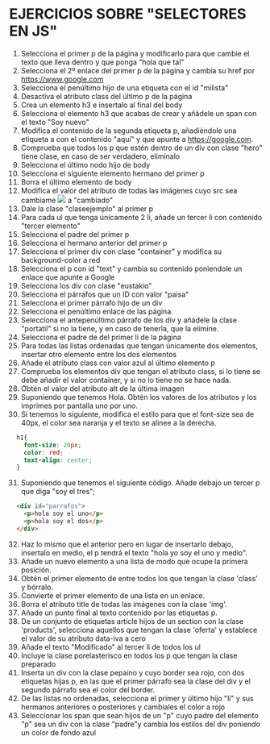 # EJERCICIOS SOBRE "SELECTORES EN JS"


1. Selecciona el primer p de la página y modificarlo para que cambie el texto que lleva dentro y que ponga "hola que tal"
2. Selecciona el 2º enlace del primer p de la página y cambia su href por https://www.google.com
3. Selecciona el penúltimo hijo de una etiqueta con el id "milista"
4. Desactiva el atributo class del último p de la página
5. Crea un elemento h3 e insertalo al final del body
6. Selecciona el elemento h3 que acabas de crear y añádele un span con el texto "Soy nuevo"
7. Modifica el contenido de la segunda etiqueta p, añadiéndole una etiqueta a con el contenido "aquí" y que apunte a https://google.com.
8. Comprueba que todos los  p que estén dentro de un div con clase "hero" tiene clase, en caso de ser verdadero, elimínalo
9. Selecciona el último nodo hijo de body
10. Selecciona el siguiente elemento hermano del primer p
11. Borra el último elemento de body
12. Modifica el valor del atributo de todas las imágenes cuyo src sea cambiame <img src="cambiame"> a "cambiado"
13. Dale la clase "claseejemplo" al primer p
14. Para cada ul que tenga únicamente 2 li, añade un tercer li con contenido "tercer elemento"
15. Selecciona el padre del primer p
16. Selecciona el hermano anterior del primer p
17. Selecciona el primer div con clase "container" y modifica su background-color a red
18. Selecciona el p con id "text" y cambia su contenido poniendole un enlace que apunte a Google
19. Selecciona los div con clase "eustakio"
20. Selecciona el párrafos que un ID con valor "paisa"
21. Selecciona el primer párrafo hijo de un div
22. Selecciona el penúltimo enlace de las página.
23. Selecciona el antepenúltimo párrafo de los div y añádele la clase "portatil" si no la tiene, y en caso de tenerla, que la elimine.
24. Selecciona el padre de del primer li de la página
25. Para todas las listas ordenadas que tengan únicamente dos elementos, insertar otro elemento entre los dos elementos
26. Añade el atributo class con valor azul al último elemento p
27. Comprueba los elementos div que tengan el atributo class, si lo tiene se debe añadir el valor container, y si no lo tiene no se hace nada.
28. Obtén el valor del atributo alt de la última imagen
29. Suponiendo que tenemos <span class="textoAzul" id="primerspan">Hola</span>. Obtén los valores de los atributos y los imprimes por pantalla uno por uno.
30. Si tenemos lo siguiente, modifica el estilo para que el font-size sea de 40px, el color sea naranja y el texto se
alinee a la derecha.
```css
  h1{
    font-size: 20px;
    color: red;
    text-align: center;
  }
```
31. Suponiendo que tenemos el siguiente código. Añade debajo un tercer p que diga "soy el tres";
```html
  <div id="parrafos">
    <p>hola soy el uno</p>
    <p>hola soy el dos</p>
  </div>
```
32. Haz lo mismo que el anterior pero en lugar de insertarlo debajo, insertalo en medio, el p tendrá el texto "hola yo soy el uno y medio".
33. Añade un nuevo elemento a una lista de modo que ocupe la primera posición.
34. Obtén el primer elemento de entre todos los que tengan la clase 'class' y bórralo.
35. Convierte  el primer elemento de una lista en un enlace.
36. Borra el atributo title de todas las imágenes con la clase 'img'.
37. Añade un punto final al texto contenido por las etiquetas p.
38. De un conjunto de etiquetas article hijos de un section con la clase 'products', selecciona aquellos que tengan la clase 'oferta' y establece el valor de su atributo data-iva a cero
39. Añade el texto "Modificado" al tercer li de todos los  ul
40. Incluye la clase porelasterisco en todos los p que tengan la clase preparado
41. Inserta un div con la clase pepaino y cuyo border sea rojo, con dos etiquetas hijas p, en las que el primer párrafo sea la clase del div y el segundo párrafo sea el color del border.
42. De las listas no ordenadas, selecciona el primer y último hijo "li" y sus hermanos anteriores o posteriores y cambiales el color a rojo
43. Seleccionar los span que sean hijos de un "p" cuyo padre del elemento "p" sea un div con la clase "padre"y cambia los estilos del div poniendo un color de fondo azul
